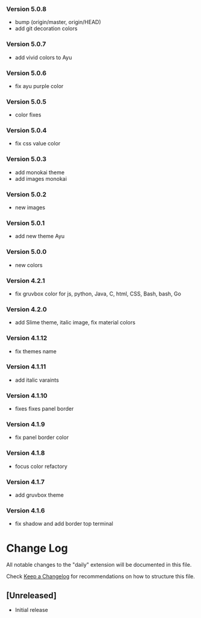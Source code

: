 ### Version 5.0.8
- bump (origin/master, origin/HEAD)
- add git decoration colors

### Version 5.0.7

* add vivid colors to Ayu

### Version 5.0.6

* fix ayu purple color

### Version 5.0.5

* color fixes

### Version 5.0.4

* fix css value color

### Version 5.0.3

* add monokai theme
* add images monokai

### Version 5.0.2

* new images

### Version 5.0.1

* add new theme Ayu

### Version 5.0.0

* new colors

### Version 4.2.1

* fix gruvbox color for js, python, Java, C, html, CSS, Bash, bash, Go

### Version 4.2.0

* add Slime theme, italic image, fix material colors

### Version 4.1.12

* fix themes name

### Version 4.1.11

* add italic varaints

### Version 4.1.10

* fixes fixes panel border

### Version 4.1.9

* fix panel border color

### Version 4.1.8

* focus color refactory

### Version 4.1.7

* add gruvbox theme

### Version 4.1.6

* fix shadow and add border top terminal

# Change Log

All notable changes to the "daily" extension will be documented in this file.

Check [Keep a Changelog](http://keepachangelog.com/) for recommendations on how
to structure this file.

## [Unreleased]

* Initial release
